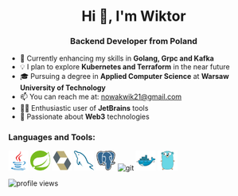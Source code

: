 <h1 align="center">Hi 👋, I'm Wiktor</h1>
<h3 align="center">Backend Developer from Poland</h3>

- 🧠 Currently enhancing my skills in **Golang, Grpc and Kafka**
- 💡 I plan to explore **Kubernetes and Terraform** in the near future
- 🎓 Pursuing a degree in **Applied Computer Science** at **Warsaw University of Technology**  
- 📫 You can reach me at: [nowakwik21@gmail.com](mailto:nowakwik21@gmail.com)
- 👨‍💻 Enthusiastic user of **JetBrains** tools
- 🚀 Passionate about **Web3** technologies


<h3 align="left">Languages and Tools:</h3>
<p align="left">
  <a href="https://www.java.com" target="_blank" rel="noreferrer" style="display: inline-block; text-decoration: none; outline: none; box-shadow: none;">
    <img src="https://raw.githubusercontent.com/devicons/devicon/master/icons/java/java-original.svg" alt="java" width="40" height="40" style="border: none;"/>
  </a>
  <a href="https://spring.io/projects/spring-boot" target="_blank" rel="noreferrer" style="display: inline-block; text-decoration: none; outline: none; box-shadow: none;">
    <img src="https://raw.githubusercontent.com/devicons/devicon/master/icons/spring/spring-original.svg" alt="spring" width="40" height="40" style="border: none;"/>
  </a>
  <a href="https://hibernate.org/" target="_blank" rel="noreferrer" style="display: inline-block; text-decoration: none; outline: none; box-shadow: none;">
    <img src="https://raw.githubusercontent.com/devicons/devicon/master/icons/hibernate/hibernate-original.svg" alt="hibernate" width="40" height="40" style="border: none;"/>
  </a>
  <a href="https://www.mysql.com/" target="_blank" rel="noreferrer" style="display: inline-block; text-decoration: none; outline: none; box-shadow: none;">
    <img src="https://raw.githubusercontent.com/devicons/devicon/master/icons/mysql/mysql-original.svg" alt="mysql" width="40" height="40" style="border: none;"/>
  </a>
  <a href="https://www.postgresql.org/" target="_blank" rel="noreferrer" style="display: inline-block; text-decoration: none; outline: none; box-shadow: none;">
    <img src="https://raw.githubusercontent.com/devicons/devicon/master/icons/postgresql/postgresql-original.svg" alt="postgresql" width="40" height="40" style="border: none;"/>
  </a>
  <a href="https://git-scm.com/" target="_blank" rel="noreferrer" style="display: inline-block; text-decoration: none; outline: none; box-shadow: none;">
    <img src="https://www.vectorlogo.zone/logos/git-scm/git-scm-icon.svg" alt="git" width="40" height="40" style="border: none;"/>
  </a>
  <a href="https://www.docker.com/" target="_blank" rel="noreferrer" style="display: inline-block; text-decoration: none; outline: none; box-shadow: none;">
    <img src="https://raw.githubusercontent.com/devicons/devicon/master/icons/docker/docker-original.svg" alt="docker" width="40" height="40" style="border: none;"/>
  </a>
  <a href="https://golang.org/" target="_blank" rel="noreferrer" style="display: inline-block; text-decoration: none; outline: none; box-shadow: none;">
    <img src="https://raw.githubusercontent.com/devicons/devicon/master/icons/go/go-original.svg" alt="golang" width="40" height="40" style="border: none;"/>
  </a>
</p>


  


<p align="left">
  <img src="https://komarev.com/ghpvc/?username=ravdes&label=Profile%20views&color=0e75b6&style=flat" alt="profile views" />
</p>
